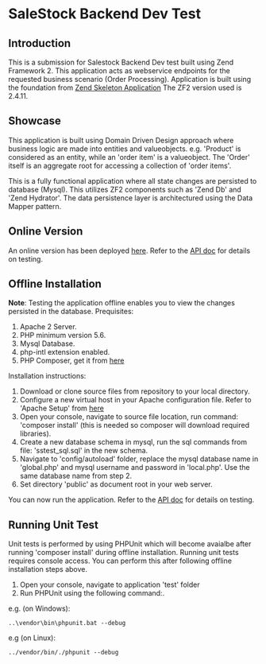 SaleStock Backend Dev Test
==========================

Introduction
------------
This is a submission for Salestock Backend Dev test built using Zend Framework 2.
This application acts as webservice endpoints for the requested business scenario (Order Processing).
Application is built using the foundation from [Zend Skeleton Application](https://github.com/zendframework/ZendSkeletonApplication)
The ZF2 version used is 2.4.11.

Showcase
--------
This application is built using Domain Driven Design approach where business logic are made into entities and valueobjects.
e.g. 'Product' is considered as an entity, while an 'order item' is a valueobject. The 'Order' itself is an aggregate root for accessing a collection of 'order items'.

This is a fully functional application where all state changes are persisted to database (Mysql). 
This utilizes ZF2 components such as 'Zend Db' and 'Zend Hydrator'.
The data persistence layer is architectured using the Data Mapper pattern.

Online Version
--------------
An online version has been deployed [here](http://128.199.104.220/~andi/public/).
Refer to the [API doc](APIDOC.md) for details on testing.

Offline Installation
--------------------
**Note**: Testing the application offline enables you to view the changes persisted in the database.
Prequisites:
1. Apache 2 Server.
2. PHP minimum version 5.6.
3. Mysql Database.
4. php-intl extension enabled.
5. PHP Composer, get it from [here](https://getcomposer.org/download/)

Installation instructions:
1. Download or clone source files from repository to your local directory.
2. Configure a new virtual host in your Apache configuration file. Refer to 'Apache Setup' from [here](https://github.com/zendframework/ZendSkeletonApplication/blob/master/README.md)
2. Open your console, navigate to source file location, run command: 'composer install' (this is needed so composer will download required libraries).
3. Create a new database schema in mysql, run the sql commands from file: 'sstest_sql.sql' in the new schema.
4. Navigate to 'config/autoload' folder, replace the mysql database name in 'global.php' and mysql username and password in 'local.php'. Use the same database name from step 2.
5. Set directory 'public' as document root in your web server.

You can now run the application. Refer to the [API doc](APIDOC.md) for details on testing.

Running Unit Test
-----------------
Unit tests is performed by using PHPUnit which will become avaialbe after running 'composer install' during offline installation.
Running unit tests requires console access. You can perform this after following offline installation steps above.
1. Open your console, navigate to application 'test' folder
2. Run PHPUnit using the following command:.

e.g. (on Windows):

    ..\vendor\bin\phpunit.bat --debug

e.g (on Linux):

    ../vendor/bin/./phpunit --debug
